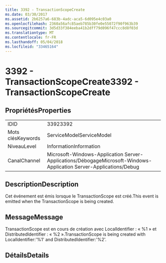 ```yaml
---
title: 3392 - TransactionScopeCreate
ms.date: 03/30/2017
ms.assetid: 2b6257a6-683b-4adc-aca5-6d095e4c03a0
ms.openlocfilehash: 2360a56afc85aeb785b30fe0e55072f90f963b39
ms.sourcegitcommit: 3d5d33f384eeba41b2dff79d096f47ccc8d8f03d
ms.translationtype: MT
ms.contentlocale: fr-FR
ms.lasthandoff: 05/04/2018
ms.locfileid: "33465164"
---
```

# <a name="3392---transactionscopecreate"></a><span data-ttu-id="a1a96-102">3392 - TransactionScopeCreate</span><span class="sxs-lookup"><span data-stu-id="a1a96-102">3392 - TransactionScopeCreate</span></span>
## <a name="properties"></a><span data-ttu-id="a1a96-103">Propriétés</span><span class="sxs-lookup"><span data-stu-id="a1a96-103">Properties</span></span>  
  
|||  
|-|-|  
|<span data-ttu-id="a1a96-104">ID</span><span class="sxs-lookup"><span data-stu-id="a1a96-104">ID</span></span>|<span data-ttu-id="a1a96-105">3392</span><span class="sxs-lookup"><span data-stu-id="a1a96-105">3392</span></span>|  
|<span data-ttu-id="a1a96-106">Mots clés</span><span class="sxs-lookup"><span data-stu-id="a1a96-106">Keywords</span></span>|<span data-ttu-id="a1a96-107">ServiceModel</span><span class="sxs-lookup"><span data-stu-id="a1a96-107">ServiceModel</span></span>|  
|<span data-ttu-id="a1a96-108">Niveau</span><span class="sxs-lookup"><span data-stu-id="a1a96-108">Level</span></span>|<span data-ttu-id="a1a96-109">Information</span><span class="sxs-lookup"><span data-stu-id="a1a96-109">Information</span></span>|  
|<span data-ttu-id="a1a96-110">Canal</span><span class="sxs-lookup"><span data-stu-id="a1a96-110">Channel</span></span>|<span data-ttu-id="a1a96-111">Microsoft-Windows-Application Server-Applications/Débogage</span><span class="sxs-lookup"><span data-stu-id="a1a96-111">Microsoft-Windows-Application Server-Applications/Debug</span></span>|  
  
## <a name="description"></a><span data-ttu-id="a1a96-112">Description</span><span class="sxs-lookup"><span data-stu-id="a1a96-112">Description</span></span>  
 <span data-ttu-id="a1a96-113">Cet événement est émis lorsque le TransactionScope est créé.</span><span class="sxs-lookup"><span data-stu-id="a1a96-113">This event is emitted when the TransactionScope is being created.</span></span>  
  
## <a name="message"></a><span data-ttu-id="a1a96-114">Message</span><span class="sxs-lookup"><span data-stu-id="a1a96-114">Message</span></span>  
 <span data-ttu-id="a1a96-115">TransactionScope est en cours de création avec LocalIdentifier : « %1 » et DistributedIdentifier : « %2 ».</span><span class="sxs-lookup"><span data-stu-id="a1a96-115">TransactionScope is being created with LocalIdentifier:'%1' and DistributedIdentifier:'%2'.</span></span>  
  
## <a name="details"></a><span data-ttu-id="a1a96-116">Détails</span><span class="sxs-lookup"><span data-stu-id="a1a96-116">Details</span></span>
